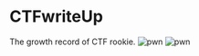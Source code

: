 # CTFwriteUp
The growth record of CTF rookie.
![pwn](https://paper.tanyaodan.com/img/pwn.jpg)
![pwn](https://paper.tanyaodan.com/img/study_pwn.jpg)
